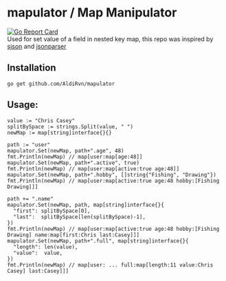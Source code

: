 # mapulator / Map Manipulator
[![Go Report Card](https://goreportcard.com/badge/github.com/AldiRvn/mapulator)](https://goreportcard.com/report/github.com/AldiRvn/mapulator)  
Used for set value of a field in nested key map, this repo was inspired by [sjson](github.com/tidwall/sjson) and [jsonparser](github.com/buger/jsonparser)

## Installation
```
go get github.com/AldiRvn/mapulator
```

## Usage:
```golang
value := "Chris Casey"
splitBySpace := strings.Split(value, " ")
newMap := map[string]interface{}{}

path := "user"
mapulator.Set(newMap, path+".age", 48)
fmt.Println(newMap) // map[user:map[age:48]]
mapulator.Set(newMap, path+".active", true)
fmt.Println(newMap) // map[user:map[active:true age:48]]
mapulator.Set(newMap, path+".hobby", []string{"Fishing", "Drawing"})
fmt.Println(newMap) // map[user:map[active:true age:48 hobby:[Fishing Drawing]]]

path += ".name"
mapulator.Set(newMap, path, map[string]interface{}{
  "first": splitBySpace[0],
  "last":  splitBySpace[len(splitBySpace)-1],
})
fmt.Println(newMap) // map[user:map[active:true age:48 hobby:[Fishing Drawing] name:map[first:Chris last:Casey]]]
mapulator.Set(newMap, path+".full", map[string]interface{}{
  "length": len(value),
  "value":  value,
})
fmt.Println(newMap) // map[user: ... full:map[length:11 value:Chris Casey] last:Casey]]]
```
